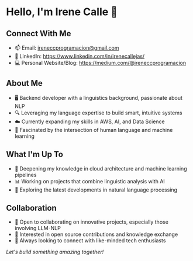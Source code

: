 # Hello, I'm Irene Calle 👋

## Connect With Me
- 📫 Email: ireneccprogramacion@gmail.com
- 🔗 LinkedIn: https://www.linkedin.com/in/irenecallejas/
- 💻 Personal Website/Blog: https://medium.com/@ireneccprogramacion

## About Me
- 🖥️ Backend developer with a linguistics background, passionate about NLP
- 🔍 Leveraging my language expertise to build smart, intuitive systems
- ☁️ Currently expanding my skills in AWS, AI, and Data Science
- 🧠 Fascinated by the intersection of human language and machine learning

## What I'm Up To
- 🌱 Deepening my knowledge in cloud architecture and machine learning pipelines
- 📊 Working on projects that combine linguistic analysis with AI
- 🤖 Exploring the latest developments in natural language processing

## Collaboration
- 💞️ Open to collaborating on innovative projects, especially those involving LLM-NLP
- 🔄 Interested in open source contributions and knowledge exchange
- 🚀 Always looking to connect with like-minded tech enthusiasts


*Let's build something amazing together!*

